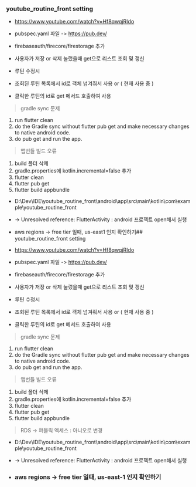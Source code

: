 ### youtube_routine_front setting

- https://www.youtube.com/watch?v=Hf8qwqjRIdo
- pubspec.yaml 파일 -> https://pub.dev/
-  firebaseauth/firecore/firestorage 추가

- 사용자가 저장 or 삭제 눌렀을때 get으로 리스트 조회 및 갱신

- 루틴 수정시
- 조회된 루틴 목록에서 id로 객체 넘겨줘서 사용 or ( 현재 사용 중 )
- 클릭한 루틴의 id로 get 메서드 호출하여 사용

> gradle sync 문제
1. run flutter clean 
2. do the Gradle sync without flutter pub get and make necessary changes to native android code. 
3. do pub get and run the app.

> 앱번들 빌드 오류
1. build 폴더 삭제
2. gradle.properties에 kotlin.incremental=false 추가
3. flutter clean
4. flutter pub get
5. flutter build appbundle


- D:\Dev\IDE\youtube_routine_front\android\app\src\main\kotlin\com\example\youtube_routine_front 
- -> Unresolved reference: FlutterActivity : android 프로젝트 open해서 실행

- aws regions -> free tier 일때, us-east1 인지 확인하기## youtube_routine_front setting

- https://www.youtube.com/watch?v=Hf8qwqjRIdo
- pubspec.yaml 파일 -> https://pub.dev/
-  firebaseauth/firecore/firestorage 추가

- 사용자가 저장 or 삭제 눌렀을때 get으로 리스트 조회 및 갱신

- 루틴 수정시
- 조회된 루틴 목록에서 id로 객체 넘겨줘서 사용 or ( 현재 사용 중 )
- 클릭한 루틴의 id로 get 메서드 호출하여 사용

> gradle sync 문제
1. run flutter clean 
2. do the Gradle sync without flutter pub get and make necessary changes to native android code. 
3. do pub get and run the app.

> 앱번들 빌드 오류
1. build 폴더 삭제
2. gradle.properties에 kotlin.incremental=false 추가
3. flutter clean
4. flutter pub get
5. flutter build appbundle

> RDS -> 퍼블릭 엑세스 : 아니오로 변경

- D:\Dev\IDE\youtube_routine_front\android\app\src\main\kotlin\com\example\youtube_routine_front 
- -> Unresolved reference: FlutterActivity : android 프로젝트 open해서 실행

- ### aws regions -> free tier 일때, us-east-1 인지 확인하기
  
